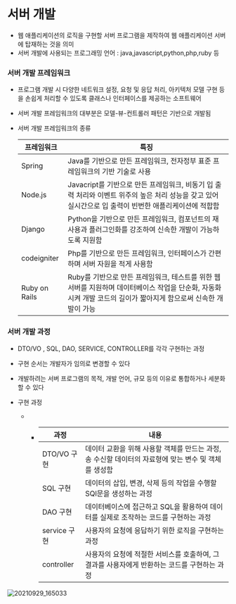 # 서버 개발

- 웹 애플리케이션의 로직을 구현할 서버 프로그램을 제작하여 웹 애플리케이션 서버에 탑재하는 것을 의미
- 서버 개발에 사용되는 프로그래밍 언어 : java,javascript,python,php,ruby 등



### 서버 개발 프레임워크

- 프로그램 개발 시 다양한 네트워크 설정, 요청 및 응답 처리, 아키텍처 모델 구현 등을 손쉽게 처리할 수 있도록 클래스나 인터페이스를 제공하는 소프트웨어

- 서버 개발 프레임워크의 대부분은 모델-뷰-컨트롤러 패턴은 기반으로 개발됨

- 서버 개발 프레임워크의 종류

  | 프레임워크    | 특징                                                         |
  | ------------- | ------------------------------------------------------------ |
  | Spring        | Java를 기반으로 만든 프레임워크, 전자정부 표준 프레임워크의 기반 기술로 사용 |
  | Node.js       | Javacript를 기반으로 만든 프레임워크, 비동기 입 출력 처리와 이벤트 위주의 높은 처리 성능을 갖고 있어 실시간으로 입 출력이 빈번한 애플리케이션에 적합함 |
  | Django        | Python을 기반으로 만든 프레임워크, 컴포넌트의 재사용과 플러그인화를 강조하여 신속한 개발이 가능하도록 지원함 |
  | codeigniter   | Php를 기반으로 만든 프레임워크, 인터페이스가 간편하며 서버 자원을 적게 사용함 |
  | Ruby on Rails | Ruby를 기반으로 만든 프레임워크, 테스트를 위한 웹 서버를 지원하며 데이터베이스 작업을 단순화, 자동화시켜 개발 코드의 길이가 짧아지게 함으로써 신속한 개발이 가능 |

  

### 서버 개발 과정

- DTO/VO , SQL, DAO, SERVICE, CONTROLLER를 각각 구현하는 과정

- 구현 순서는 개발자가 임의로 변경할 수 있다

- 개발하려는 서버 프로그램의 목적, 개발 언어, 규모 등의 이유로 통합하거나 세분화 할 수 있다

- 구현 과정

  - - | 과정         | 내용                                                         |
      | ------------ | ------------------------------------------------------------ |
      | DTO/VO 구현  | 데이터 교환을 위해 사용할 객체를 만드는 과정, 송 수신할 데이터의 자료형에 맞는 변수 및 객체를 생성함 |
      | SQL 구현     | 데이터의 삽입, 변경, 삭제 등의 작업을 수행할 SQl문을 생성하는 과정 |
      | DAO 구현     | 데이터베이스에 접근하고 SQL을 활용하여 데이터를 실제로 조작하는 코드를 구현하는 과정 |
      | service 구현 | 사용자의 요청에 응답하기 위한 로직을 구현하는 과정           |
      | controller   | 사용자의 요청에 적절한 서비스를 호출하여, 그 결과를 사용자에게 반환하는 코드를 구현하는 과정 |

  

![20210929_165033](https://user-images.githubusercontent.com/86362202/135225889-0e61b609-c0ac-4545-9ee6-c03246622488.jpg)
